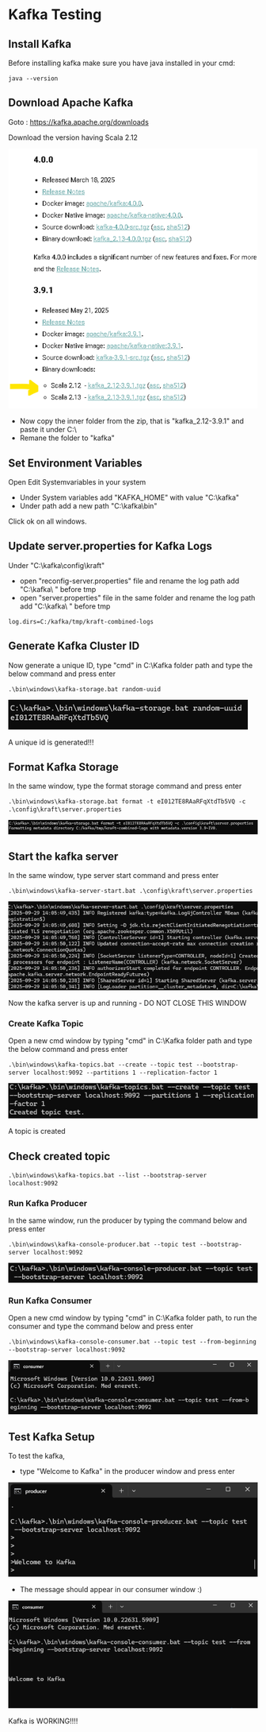 # Kafka Testing
## Install Kafka
Before installing kafka make sure you have java installed
in your cmd:
```
java --version
```
## Download Apache Kafka
Goto : https://kafka.apache.org/downloads

Download the version having Scala 2.12

![alt text](image.png)

- Now copy the inner folder from the zip, that is "kafka_2.12-3.9.1" and paste it under C:\
- Remane the folder to "kafka"

## Set Environment Variables

Open Edit Systemvariables in your system
- Under System variables add "KAFKA_HOME" with value "C:\kafka"
- Under path add a new path "C:\kafka\bin"

Click ok on all windows.

## Update server.properties for Kafka Logs

Under "C:\kafka\config\kraft" 
- open "reconfig-server.properties" file and rename the log path add "C:\kafka\ " before tmp
- open "server.properties" file in the same folder and rename the log path add "C:\kafka\ " before tmp

```
log.dirs=C:/kafka/tmp/kraft-combined-logs
```

## Generate Kafka Cluster ID

Now generate a unique ID, type "cmd" in C:\Kafka folder path and type the below command and press enter


```
.\bin\windows\kafka-storage.bat random-uuid
```

![alt text](image-1.png)

A unique id is generated!!!

## Format Kafka Storage

In the same window, type the format storage command and press enter

```
.\bin\windows\kafka-storage.bat format -t eI012TE8RAaRFqXtdTb5VQ -c .\config\kraft\server.properties
```

![alt text](image-2.png)

## Start the kafka server

In the same window, type server start command and press enter

```
.\bin\windows\kafka-server-start.bat .\config\kraft\server.properties
```
![alt text](image-3.png)

Now the kafka server is up and running - DO NOT CLOSE THIS WINDOW


### Create Kafka Topic

Open a new cmd window by typing "cmd" in C:\Kafka folder path and type the below command and press enter

```
.\bin\windows\kafka-topics.bat --create --topic test --bootstrap-server localhost:9092 --partitions 1 --replication-factor 1
```
![alt text](image-4.png)

A topic is created


## Check created topic

```
.\bin\windows\kafka-topics.bat --list --bootstrap-server localhost:9092
```

### Run Kafka Producer
In the same window, run the producer by typing the command below and press enter

```
.\bin\windows\kafka-console-producer.bat --topic test --bootstrap-server localhost:9092
```

![alt text](image-5.png)


### Run Kafka Consumer
Open a new cmd window by typing "cmd" in C:\Kafka folder path, to run the consumer and type the command below and press enter

```
.\bin\windows\kafka-console-consumer.bat --topic test --from-beginning --bootstrap-server localhost:9092
```

![alt text](image-6.png)



## Test Kafka Setup

To test the kafka,

- type "Welcome to Kafka" in the producer window and press enter

![alt text](image-7.png)

- The message should appear in our consumer window :)

![alt text](image-8.png)

Kafka is WORKING!!!!